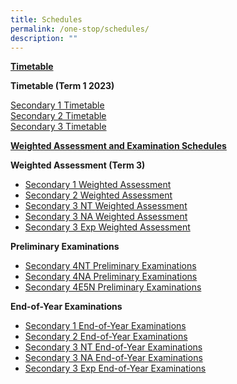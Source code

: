 ```yaml
---
title: Schedules
permalink: /one-stop/schedules/
description: ""
---
```

<u>**Timetable**</u>

**Timetable (Term 1 2023)**

[Secondary 1 Timetable](/files/2023%20Term%201%20TT_Sec%201_17%20Jan.pdf) <br>
[Secondary 2 Timetable](/files/2023%20Term%201%20TT_Sec%202_18%20Jan.pdf) <br>
[Secondary 3 Timetable](/files/2023%20Term%201%20TT_Sec%203_18%20Jan.pdf) <br>




<b><u>Weighted Assessment and Examination Schedules</u></b>

**Weighted Assessment (Term 3)**

*   [Secondary 1 Weighted Assessment](/files/One%20Stop/Schedule/WA3-Student-Schedule-Sec-1.pdf)
*   [Secondary 2 Weighted Assessment](/files/One%20Stop/Schedule/WA3-Student-Schedule-Sec-2.pdf)
*   [Secondary 3 NT Weighted Assessment](/files/One%20Stop/Schedule/WA3-Student-Schedule-Sec-3NT.pdf)
*   [Secondary 3 NA Weighted Assessment](/files/One%20Stop/Schedule/WA3-Student-Schedule-Sec-3NA.pdf)
*   [Secondary 3 Exp Weighted Assessment](/files/One%20Stop/Schedule/WA3-Student-Schedule-Sec-3E.pdf)

**Preliminary Examinations**

*   [Secondary 4NT Preliminary Examinations](/files/One%20Stop/Schedule/Sec-4NT-Preliminary-Examination.pdf)
*   [Secondary 4NA Preliminary Examinations](/files/One%20Stop/Schedule/Sec-4NA-Preliminary-Examination-updated-25-July.pdf)
*   [Secondary 4E5N Preliminary Examinations](/files/One%20Stop/Schedule/Sec-4E5N-Preliminary-Examination-updated-25-July.pdf)

**End-of-Year Examinations**

*   [Secondary 1 End-of-Year Examinations](/files/One%20Stop/Schedule/1-End-of-Year-Student-Schedule-Sec-1.pdf)
*   [Secondary 2 End-of-Year Examinations](/files/One%20Stop/Schedule/2-End-of-Year-Student-Schedule-Sec-2.pdf)
*   [Secondary 3 NT End-of-Year Examinations](/files/One%20Stop/Schedule/3-End-of-Year-Student-Schedule-Sec-3NT.pdf)
*   [Secondary 3 NA End-of-Year Examinations](/files/One%20Stop/Schedule/4-End-of-Year-Student-Schedule-Sec-3NA.pdf)
*   [Secondary 3 Exp End-of-Year Examinations](/files/One%20Stop/Schedule/5-End-of-Year-Student-Schedule-Sec-3Express.pdf)